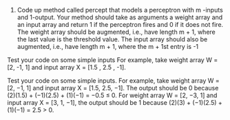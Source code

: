 1.  Code up method called percept that models a perceptron with m -inputs and 1-output.
Your  method  should  take  as  arguments  a  weight  array  and  an  input  array  and  return  1  if  the
perceptron fires and 0 if it does not fire.  The weight array should be augmented, i.e., have length
m + 1, where the last value is the threshold value.  The input array should also be augmented, i.e.,
have length m + 1, where the m + 1st entry is -1

Test your code on some simple inputs
For example, take weight array W = [2, -1, 1]  and input array X = [1.5 , 2.5 , -1].

Test your code on some simple inputs.
For example, take weight array W = [2, −1, 1] and input array X = [1.5, 2.5, −1].
The output should be 0 because (2)(1.5) + (−1)(2.5) + (1)(−1) = −0.5 ≤ 0.
For weight array W = [2, −3, 1] and input array X = [3, 1, −1],
the output should be 1 because (2)(3) + (−1)(2.5) + (1)(−1) = 2.5 > 0.
